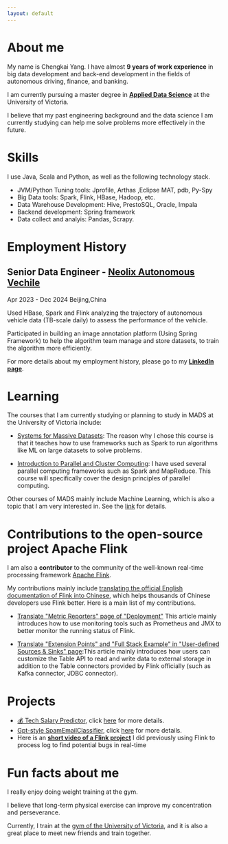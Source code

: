 ```yaml
---
layout: default
---
```


# About me
My name is Chengkai Yang. I have almost **9 years of work experience** in big data development and back-end development in the fields of autonomous driving, finance, and banking.

I am currently pursuing a master degree in **[Applied Data Science](https://www.uvic.ca/ecs/ece/future/mads/index.php)** at the University of Victoria.

I believe that my past engineering background and the data science I am currently studying can help me solve problems more effectively in the future.

# Skills

I use Java, Scala and Python, as well as the following technology stack.

- JVM/Python Tuning tools: Jprofile, Arthas ,Eclipse MAT, pdb, Py-Spy
- Big Data tools: Spark, Flink, HBase, Hadoop, etc.
- Data Warehouse Development: Hive, PrestoSQL, Oracle, Impala
- Backend development: Spring framework
- Data collect and analyis: Pandas, Scrapy. 


# Employment History

## Senior Data Engineer - [Neolix Autonomous Vechile](https://www.youtube.com/watch?v=GDfZvybUgSo) 

Apr 2023 - Dec 2024  Beijing,China

Used HBase, Spark and Flink analyzing the trajectory of autonomous vehicle data  (TB-scale daily) to assess the performance of the vehicle. 

Participated in building an image annotation platform (Using Spring Framework) to help the algorithm team manage and store datasets, to train the algorithm more efficiently.

For more details about my employment history, please go to my **[LinkedIn page](https://www.linkedin.com/in/chengkai-yang-61b1a4253/)**.


# Learning

The courses that I am currently studying or planning to study in MADS at the University of Victoria include:

- [Systems for Massive Datasets](https://www.uvic.ca/calendar/grad/index.php#/courses/view/5cbdf5302a310a240068a521): The reason why I chose this course is that it teaches how to use frameworks such as Spark to run algorithms like ML on large datasets to solve problems.

- [Introduction to Parallel and Cluster Computing](https://www.uvic.ca/calendar/future/grad/#/courses/view/6082f54cee26e2319b887a4e): I have used several parallel computing frameworks such as Spark and MapReduce. This course will specifically cover the design principles of parallel computing.

Other courses of MADS mainly include Machine Learning, which is also a topic that I am very interested in. See the [link](https://www.uvic.ca/ecs/ece/future/mads/our-program/index.php) for details.

# Contributions to the open-source project Apache Flink

I am also a **contributor** to the community of the well-known real-time processing framework [Apache Flink](https://flink.apache.org/).

 My contributions mainly include [translating the official English documentation of Flink into Chinese](https://github.com/apache/flink/pulls?q=is%3Apr+author%3Achengkaiyang2025+is%3Aclosed), which helps thousands of Chinese developers use Flink better. Here is a main list of my contributions.

- [Translate "Metric Reporters" page of "Deployment"](https://github.com/apache/flink/pull/19496/files)
This article mainly introduces how to use monitoring tools such as Prometheus and JMX to better monitor the running status of Flink.

- [Translate "Extension Points" and "Full Stack Example" in "User-defined Sources & Sinks" page](https://github.com/apache/flink/pull/20331/files):This article mainly introduces how users can customize the Table API to read and write data to external storage in addition to the Table connectors provided by Flink officially (such as Kafka connector, JDBC connector).

# Projects
- [💰 Tech Salary Predictor](http://47.121.130.34:8089/), click [here](https://github.com/chengkaiyang2025/SalaryEstimator) for more details.
- [Gpt-style SpamEmailClassifier](http://47.121.130.34:5000/), click [here](https://github.com/chengkaiyang2025/Summer-2025-ECE-597-Group11) for more details.
- Here is an **[short video of a Flink project](https://www.youtube.com/watch?v=dCqqfJ_6T3s)** I did previously using Flink to process log to find potential bugs in real-time
# Fun facts about me

I really enjoy doing weight training at the gym. 

I believe that long-term physical exercise can improve my concentration and perseverance. 

Currently, I train at the [gym of the University of Victoria](https://vikesrec.ca/), and it is also a great place to meet new friends and train together.
